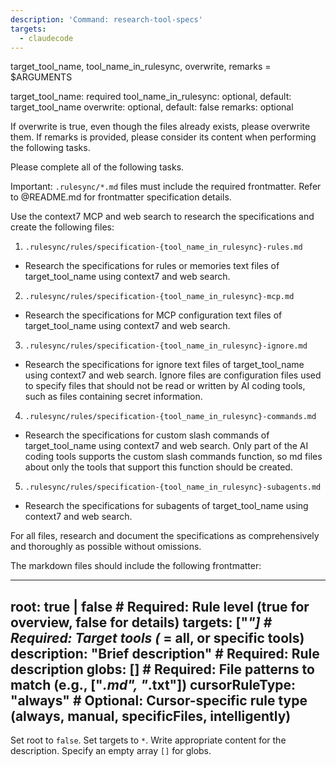 ```yaml
---
description: 'Command: research-tool-specs'
targets:
  - claudecode
---
```


target_tool_name, tool_name_in_rulesync, overwrite, remarks = $ARGUMENTS

target_tool_name: required
tool_name_in_rulesync: optional, default: target_tool_name
overwrite: optional, default: false
remarks: optional

If overwrite is true, even though the files already exists, please overwrite them.
If remarks is provided, please consider its content when performing the following tasks.

Please complete all of the following tasks.

Important: `.rulesync/*.md` files must include the required frontmatter. Refer to @README.md for frontmatter specification details.

Use the context7 MCP and web search to research the specifications and create the following files:

1. `.rulesync/rules/specification-{tool_name_in_rulesync}-rules.md`
  - Research the specifications for rules or memories text files of target_tool_name using context7 and web search.
2. `.rulesync/rules/specification-{tool_name_in_rulesync}-mcp.md`
  - Research the specifications for MCP configuration text files of target_tool_name using context7 and web search.
3. `.rulesync/rules/specification-{tool_name_in_rulesync}-ignore.md`
  - Research the specifications for ignore text files of target_tool_name using context7 and web search. Ignore files are configuration files used to specify files that should not be read or written by AI coding tools, such as files containing secret information.
4. `.rulesync/rules/specification-{tool_name_in_rulesync}-commands.md`
  - Research the specifications for custom slash commands of target_tool_name using context7 and web search. Only part of the AI coding tools supports the custom slash commands function, so md files about only the tools that support this function should be created.
5. `.rulesync/rules/specification-{tool_name_in_rulesync}-subagents.md`
  - Research the specifications for subagents of target_tool_name using context7 and web search.

For all files, research and document the specifications as comprehensively and thoroughly as possible without omissions.

The markdown files should include the following frontmatter:

---
root: true | false               # Required: Rule level (true for overview, false for details)
targets: ["*"]                   # Required: Target tools (* = all, or specific tools)
description: "Brief description" # Required: Rule description
globs: []                        # Required: File patterns to match (e.g., ["*.md", "*.txt"])
cursorRuleType: "always"         # Optional: Cursor-specific rule type (always, manual, specificFiles, intelligently)
---

Set root to `false`. Set targets to `*`. Write appropriate content for the description. Specify an empty array `[]` for globs.
